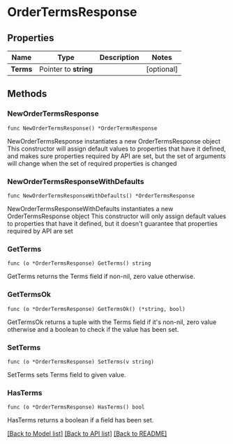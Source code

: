 # OrderTermsResponse

## Properties

Name | Type | Description | Notes
------------ | ------------- | ------------- | -------------
**Terms** | Pointer to **string** |  | [optional] 

## Methods

### NewOrderTermsResponse

`func NewOrderTermsResponse() *OrderTermsResponse`

NewOrderTermsResponse instantiates a new OrderTermsResponse object
This constructor will assign default values to properties that have it defined,
and makes sure properties required by API are set, but the set of arguments
will change when the set of required properties is changed

### NewOrderTermsResponseWithDefaults

`func NewOrderTermsResponseWithDefaults() *OrderTermsResponse`

NewOrderTermsResponseWithDefaults instantiates a new OrderTermsResponse object
This constructor will only assign default values to properties that have it defined,
but it doesn't guarantee that properties required by API are set

### GetTerms

`func (o *OrderTermsResponse) GetTerms() string`

GetTerms returns the Terms field if non-nil, zero value otherwise.

### GetTermsOk

`func (o *OrderTermsResponse) GetTermsOk() (*string, bool)`

GetTermsOk returns a tuple with the Terms field if it's non-nil, zero value otherwise
and a boolean to check if the value has been set.

### SetTerms

`func (o *OrderTermsResponse) SetTerms(v string)`

SetTerms sets Terms field to given value.

### HasTerms

`func (o *OrderTermsResponse) HasTerms() bool`

HasTerms returns a boolean if a field has been set.


[[Back to Model list]](../README.md#documentation-for-models) [[Back to API list]](../README.md#documentation-for-api-endpoints) [[Back to README]](../README.md)


